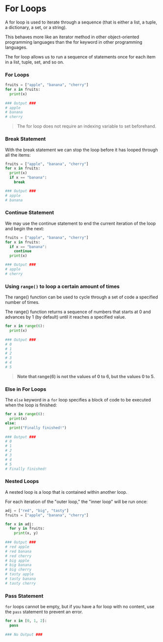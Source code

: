 # For Loops

A for loop is used to iterate through a sequence (that is either a list, a tuple, a dictionary, a set, or a string).

This behaves more like an iterator method in other object-oriented programming languages than the for keyword in other programming languages.

The for loop allows us to run a sequence of statements once for each item in a list, tuple, set, and so on.

### For Loops

```python
fruits = ["apple", "banana", "cherry"]
for x in fruits:
  print(x)
  
### Output ###
# apple
# banana 
# cherry
```

> The for loop does not require an indexing variable to set beforehand.

### **Break Statement**

With the break statement we can stop the loop before it has looped through all the items:

```python
fruits = ["apple", "banana", "cherry"]
for x in fruits:
  print(x)
  if x == "banana":
    break

### Output ###
# apple
# banana
```

### Continue Statement

We may use the continue statement to end the current iteration of the loop and begin the next:

```python
fruits = ["apple", "banana", "cherry"]
for x in fruits:
  if x == "banana":
    continue
  print(x)

### Output ###
# apple
# cherry
```

### Using `range()` to loop a certain amount of times

The range() function can be used to cycle through a set of code a specified number of times.&#x20;

The range() function returns a sequence of numbers that starts at 0 and advances by 1 (by default) until it reaches a specified value.

```python
for x in range(6):
  print(x)
  
### Output ###
# 0
# 1
# 2
# 3
# 4
# 5
```

> **Note that range(6) is not the values of 0 to 6, but the values 0 to 5.**

### Else in For Loops

The `else` keyword in a `for` loop specifies a block of code to be executed when the loop is finished:

```python
for x in range(6):
  print(x)
else:
  print("Finally finished!")
  
### Output ###
# 0
# 1
# 2
# 3
# 4
# 5
# Finally finished!
```

### Nested Loops

A nested loop is a loop that is contained within another loop.

For each iteration of the "outer loop," the "inner loop" will be run once:

```python
adj = ["red", "big", "tasty"]
fruits = ["apple", "banana", "cherry"]

for x in adj:
  for y in fruits:
    print(x, y)
    
### Output ###
# red apple
# red banana
# red cherry
# big apple
# big banana
# big cherry
# tasty apple
# tasty banana
# tasty cherry
```

### Pass Statement

`for` loops cannot be empty, but if you have a for loop with no content, use the `pass` statement to prevent an error.

```python
for x in [0, 1, 2]:
  pass
  
### No Output ###
```
